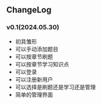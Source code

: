 ## ChangeLog

### v0.1(2024.05.30)

- 初具雏形
- 可以手动添加题目
- 可以按章节刷题
- 可以按章节学习知识点
- 可以登录
- 可以注册新用户
- 可以选择是刷题还是学习还是管理
- 简单的管理界面